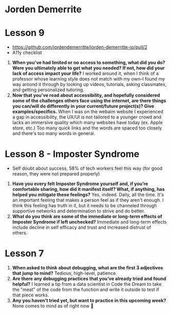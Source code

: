 # Jorden Demerrite

# Lesson 9
- https://github.com/jordendemerritte/jorden-demerritte-io/pull/2
- A11y checklist

 1. **When you've had limited or no access to something, what did you do?  Were you ultimately able to get what you needed?  If not, how did your lack of access impact your life?** I worked around it, when I think of a professor whose learning style does not match with my own–I found my way around it through by looking up videos, tutorials, asking classmates, and getting personalized tutoring.
2. **Now that you've read about accessibility, and hopefully considered some of the challenges others face using the internet, are there things you can/will do differently in your current/future project(s)?  Give examples/specifics.** When I was on the webaim website I experienced a gap in accessibility, the UX/UI is not tailored to a younger crowd and lacks an immersive quality which many websites have today (ex. Apple store, etc.) Too many quick links and the words are spaced too closely and there's too many words in general.

# Lesson 8 - Imposter Syndrome
- Self doubt about success, 58% of tech workers feel this way (for good reason, they were not prepared properly)
1. **Have you every felt Imposter Syndrome yourself and, if you’re comfortable sharing, how did it manifest itself? What, if anything, has helped you mitigate these feelings?** Yes, indeed. Daily, all the time. It's an important feeling that makes a person feel as if they aren't enough. I think this feeling has truth in it, but it needs to be channeled through supportive networks and determination to strive and do better.
2. **What do you think are some of the immediate or long-term effects of Imposter Syndrome if left unchecked?** Immediate and long-term effects include decline in self efficacy and trust and increased distrust of others.

# Lesson 7
1. **When asked to think about debugging, what are the first 3 adjectives that jump to mind?** Tedious, high-level, patience.
2. **Are there any debugging practices that you’ve already tried and found helpful?** I learned a tip from a data scientist in Code the Dream to take the "meat" of the code from the function and write it outside to test if that piece works.
3. **Any you haven’t tried yet, but want to practice in this upcoming week?** None comes to mind as of right now 🪻